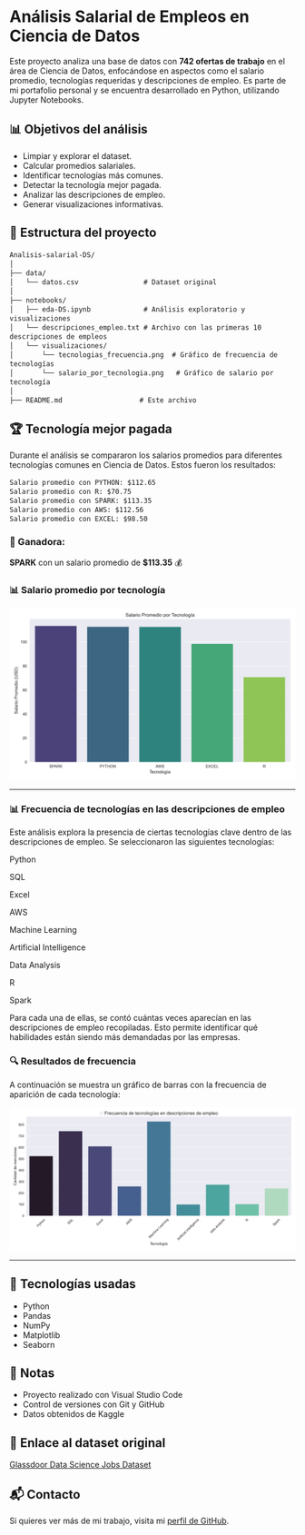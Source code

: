 # Análisis Salarial de Empleos en Ciencia de Datos

Este proyecto analiza una base de datos con **742 ofertas de trabajo** en el área de Ciencia de Datos, enfocándose en aspectos como el salario promedio, tecnologías requeridas y descripciones de empleo. Es parte de mi portafolio personal y se encuentra desarrollado en Python, utilizando Jupyter Notebooks.

## 📊 Objetivos del análisis
- Limpiar y explorar el dataset.
- Calcular promedios salariales.
- Identificar tecnologías más comunes.
- Detectar la tecnología mejor pagada.
- Analizar las descripciones de empleo.
- Generar visualizaciones informativas.

## 📁 Estructura del proyecto
```
Analisis-salarial-DS/
│
├── data/
│   └── datos.csv                # Dataset original
│
├── notebooks/
│   ├── eda-DS.ipynb             # Análisis exploratorio y visualizaciones
│   └── descripciones_empleo.txt # Archivo con las primeras 10 descripciones de empleos
│   └── visualizaciones/
│       └── tecnologias_frecuencia.png  # Gráfico de frecuencia de tecnologías
│       └── salario_por_tecnologia.png   # Gráfico de salario por tecnología
│
├── README.md                   # Este archivo
```

## 🏆 Tecnología mejor pagada
Durante el análisis se compararon los salarios promedios para diferentes tecnologías comunes en Ciencia de Datos. Estos fueron los resultados:

```
Salario promedio con PYTHON: $112.65
Salario promedio con R: $70.75
Salario promedio con SPARK: $113.35
Salario promedio con AWS: $112.56
Salario promedio con EXCEL: $98.50
```

### 🏅 Ganadora:
**SPARK** con un salario promedio de **$113.35** 💰

### 📊 Salario promedio por tecnología

![Salario por tecnología](notebooks/visualizaciones/salario_por_tecnologia.png)

---

### 📊 Frecuencia de tecnologías en las descripciones de empleo
Este análisis explora la presencia de ciertas tecnologías clave dentro de las descripciones de empleo. Se seleccionaron las siguientes tecnologías:

Python

SQL

Excel

AWS

Machine Learning

Artificial Intelligence

Data Analysis

R

Spark

Para cada una de ellas, se contó cuántas veces aparecían en las descripciones de empleo recopiladas. Esto permite identificar qué habilidades están siendo más demandadas por las empresas.

### 🔍 Resultados de frecuencia

A continuación se muestra un gráfico de barras con la frecuencia de aparición de cada tecnología:

![Salario por tecnología](notebooks/visualizaciones/tecnologias_frecuencia.png)

---

## 🚀 Tecnologías usadas
- Python
- Pandas
- NumPy
- Matplotlib
- Seaborn

## 📌 Notas
- Proyecto realizado con Visual Studio Code
- Control de versiones con Git y GitHub
- Datos obtenidos de Kaggle

## 🔗 Enlace al dataset original
[Glassdoor Data Science Jobs Dataset](https://www.kaggle.com/datasets/fahadrehman07/data-science-jobs-and-salary-glassdoor)

## 📬 Contacto
Si quieres ver más de mi trabajo, visita mi [perfil de GitHub](https://github.com/jetmike01).




